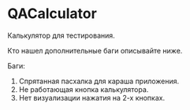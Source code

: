 # QACalculator
Калькулятор для тестирования.

Кто нашел дополнительные баги описывайте ниже.

Баги:
1. Спрятанная пасхалка для караша приложения.
2. Не работающая кнопка калькулятора.
3. Нет визуализации нажатия на 2-х кнопках.
